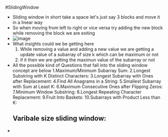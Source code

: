 #SlidingWindow

- Sliding window in short take a space let's just say 3 blocks and move it in a linear way
- So when moving from left to right or vice versa try adding the new block while removing the block we are exiting
- ![image](https://github.com/user-attachments/assets/df934a06-a568-4f51-8d61-4660fc33b5c2)
- What insights could we be getting here
  1. While removing a value and adding a new value we are getting a update value of a subarray of size k which can be maximum or not
  2. if it then we are getting the maximun value of the subarray or not
- All the possible kind of Questions that fall into the sliding window concept are below
  1.Maximum/Minimum Subarray Sum:
  2.Longest Substring with K Distinct Characters:
  3.Longest Subarray with Ones after Replacement:
  4.Find All Anagrams in a String:
  5.Smallest Subarray with Sum at Least K:
  6.Maximum Consecutive Ones after Flipping Zeros:
  7.Minimum Window Substring:
  8.Longest Repeating Character Replacement:
  9.Fruit Into Baskets:
  10.Subarrays with Product Less than K:
  ## Varibale size sliding window:
- 

